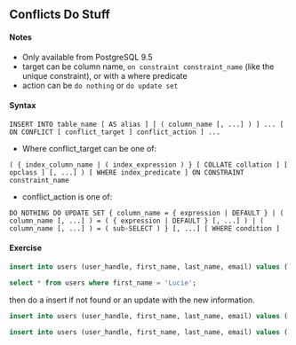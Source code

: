 ## Conflicts Do Stuff

#### Notes

- Only available from PostgreSQL 9.5
- target can be column name, `on constraint constraint_name` (like the unique constraint), or with a where predicate
- action can be `do nothing` or `do update set`

#### Syntax

`INSERT INTO table_name [ AS alias ] [ ( column_name [, ...] ) ] ... [ ON CONFLICT [ conflict_target ] conflict_action ] ...`

- Where conflict_target can be one of:

`( { index_column_name | ( index_expression ) } [ COLLATE collation ] [ opclass ] [, ...] ) [ WHERE index_predicate ] ON CONSTRAINT constraint_name`

- conflict_action is one of:

`DO NOTHING DO UPDATE SET { column_name = { expression | DEFAULT } | ( column_name [, ...] ) = ( { expression | DEFAULT } [, ...] ) | ( column_name [, ...] ) = ( sub-SELECT ) } [, ...] [ WHERE condition ]`

#### Exercise

```sql
insert into users (user_handle, first_name, last_name, email) values ('57bd72d4-7115-11e9-a923-1681be663d3e', 'Lucie', 'Jones', 'Lucie-Jones@gmail.com');
```

```sql
select * from users where first_name = 'Lucie';
```

then do a insert if not found or an update with the new information.

```sql
insert into users (user_handle, first_name, last_name, email) values ('57bd72d4-7115-11e9-a923-1681be663d3e', 'Lucie', 'Jones', 'Lucie-Jones@gmail.com') on conflict do nothing;

```

```sql
insert into users (user_handle, first_name, last_name, email) values ('57bd72d4-7115-11e9-a923-1681be663d3e', 'Lucie', 'Jones', 'Lucie-Jones@gmail.com') on conflict (user_handle) do update set first_name = excluded.first_name, last_name = excluded.last_name, email = excluded.email;

```
